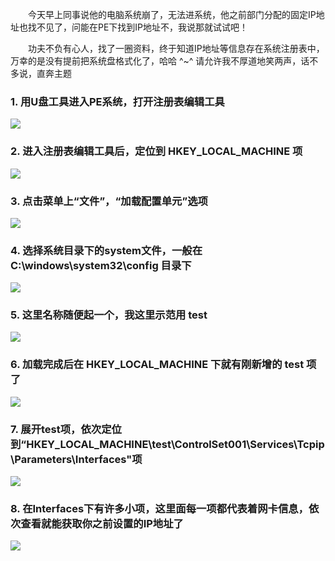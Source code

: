 　　今天早上同事说他的电脑系统崩了，无法进系统，他之前部门分配的固定IP地址也找不见了，问能在PE下找到IP地址不，我说那就试试吧！

　　功夫不负有心人，找了一圈资料，终于知道IP地址等信息存在系统注册表中，万幸的是没有提前把系统盘格式化了，哈哈 ^~^ 请允许我不厚道地笑两声，话不多说，直奔主题

### 1. 用U盘工具进入PE系统，打开注册表编辑工具
<img src = 'https://s3.bmp.ovh/imgs/2024/08/22/e6b52650679f2590.png' >


### 2. 进入注册表编辑工具后，定位到 HKEY_LOCAL_MACHINE 项
<img src = 'https://s3.bmp.ovh/imgs/2024/08/22/94a5865c7c0de38b.png' >


### 3. 点击菜单上“文件”，“加载配置单元”选项
<img src = 'https://s3.bmp.ovh/imgs/2024/08/22/ba7af2d3dcdd5211.png' >


### 4. 选择系统目录下的system文件，一般在 C:\windows\system32\config 目录下
<img src = 'https://s3.bmp.ovh/imgs/2024/08/22/f1645780a2604a92.png' >


### 5. 这里名称随便起一个，我这里示范用 test
<img src = 'https://s3.bmp.ovh/imgs/2024/08/22/fd0f1bcfaac36d4c.png' >


### 6. 加载完成后在 HKEY_LOCAL_MACHINE 下就有刚新增的 test 项了
<img src = 'https://s3.bmp.ovh/imgs/2024/08/22/2f8796c6c40ef530.png' >


### 7. 展开test项，依次定位到“HKEY_LOCAL_MACHINE\test\ControlSet001\Services\Tcpip\Parameters\Interfaces"项
<img src = 'https://s3.bmp.ovh/imgs/2024/08/22/4cb1ebfd22b1a68b.png' >


### 8. 在Interfaces下有许多小项，这里面每一项都代表着网卡信息，依次查看就能获取你之前设置的IP地址了
<img src = 'https://s3.bmp.ovh/imgs/2024/08/22/2a66feb3ccbf042c.png' >